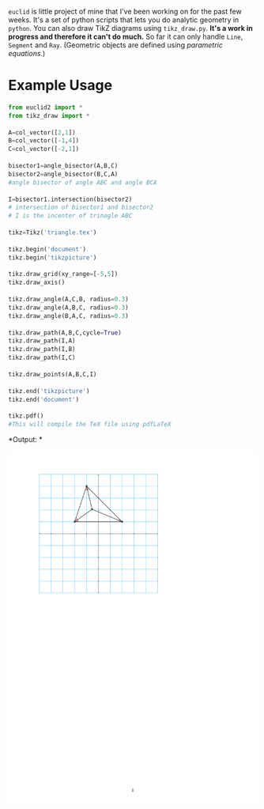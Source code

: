 `euclid` is little project of mine that I've been working on for the past few weeks. It's a set of python scripts 
that lets you do analytic geometry in `python`. You can also draw TikZ diagrams using `tikz_draw.py`. 
**It's a work in progress and therefore it can't do much.**
So far it can only handle `Line`, `Segment` and `Ray`. 
(Geometric objects are defined using *parametric equations*.)

# Example Usage

```python
from euclid2 import *
from tikz_draw import *

A=col_vector([2,1])
B=col_vector([-1,4])
C=col_vector([-2,1])

bisector1=angle_bisector(A,B,C)
bisector2=angle_bisector(B,C,A)
#angle bisector of angle ABC and angle BCA

I=bisector1.intersection(bisector2)
# intersection of bisector1 and bisector2
# I is the incenter of trinagle ABC

tikz=Tikz('triangle.tex')

tikz.begin('document')
tikz.begin('tikzpicture')

tikz.draw_grid(xy_range=[-5,5])
tikz.draw_axis()

tikz.draw_angle(A,C,B, radius=0.3)
tikz.draw_angle(A,B,C, radius=0.3)
tikz.draw_angle(B,A,C, radius=0.3)

tikz.draw_path(A,B,C,cycle=True)
tikz.draw_path(I,A)
tikz.draw_path(I,B)
tikz.draw_path(I,C)

tikz.draw_points(A,B,C,I)

tikz.end('tikzpicture')
tikz.end('document')

tikz.pdf() 
#This will compile the TeX file using pdfLaTeX
```

*Output: *

![Output](doc/triangle.png)

